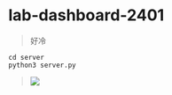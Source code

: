 # lab-dashboard-2401
> 好冷

```
cd server
python3 server.py
```

> ![](https://i.imgur.com/TWUOdpS.png)